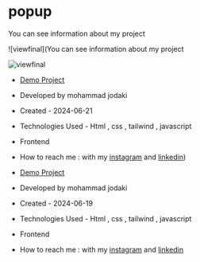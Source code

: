 # p o p u p 
 You can see information about my project

![viewfinal](You can see information about my project

![viewfinal](https://private-user-images.githubusercontent.com/154656255/340991827-5be14fa2-b7c1-4ad0-b817-71a9e371d917.png?jwt=eyJhbGciOiJIUzI1NiIsInR5cCI6IkpXVCJ9.eyJpc3MiOiJnaXRodWIuY29tIiwiYXVkIjoicmF3LmdpdGh1YnVzZXJjb250ZW50LmNvbSIsImtleSI6ImtleTUiLCJleHAiOjE3MTg3ODYyNzgsIm5iZiI6MTcxODc4NTk3OCwicGF0aCI6Ii8xNTQ2NTYyNTUvMzQwOTkxODI3LTViZTE0ZmEyLWI3YzEtNGFkMC1iODE3LTcxYTllMzcxZDkxNy5wbmc_WC1BbXotQWxnb3JpdGhtPUFXUzQtSE1BQy1TSEEyNTYmWC1BbXotQ3JlZGVudGlhbD1BS0lBVkNPRFlMU0E1M1BRSzRaQSUyRjIwMjQwNjE5JTJGdXMtZWFzdC0xJTJGczMlMkZhd3M0X3JlcXVlc3QmWC1BbXotRGF0ZT0yMDI0MDYxOVQwODMyNThaJlgtQW16LUV4cGlyZXM9MzAwJlgtQW16LVNpZ25hdHVyZT0yM2JhOGM0ODc3ZWE4MjA4OTE4NGZiZWY1NTZkMGE4ZTBjMWM5YzI2YjBmM2Q3YTc0NzU4ZGI5MmM1NTIwNzcxJlgtQW16LVNpZ25lZEhlYWRlcnM9aG9zdCZhY3Rvcl9pZD0wJmtleV9pZD0wJnJlcG9faWQ9MCJ9.ripLHyos_uBwJLWsBi7h73IGkfvjFMUMk7XeNnLonXU)

- [Demo Project](https://mohammadjodaki.github.io/popup/)

- Developed by mohammad jodaki

- Created - 2024-06-21

- Technologies Used - Html , css , tailwind , javascript

- Frontend

- How to reach me : with my [instagram](https://www.instagram.com/mohammad_jodaki_web) and [linkedin](https://www.linkedin.com/in/mohammad-jodakian/))

- [Demo Project](https://mohammadjodaki.github.io/Accordion.js/)

- Developed by mohammad jodaki

- Created - 2024-06-19

- Technologies Used - Html , css , tailwind , javascript

- Frontend

- How to reach me : with my [instagram](https://www.instagram.com/mohammad_jodaki_web) and [linkedin](https://www.linkedin.com/in/mohammad-jodakian/)
 
